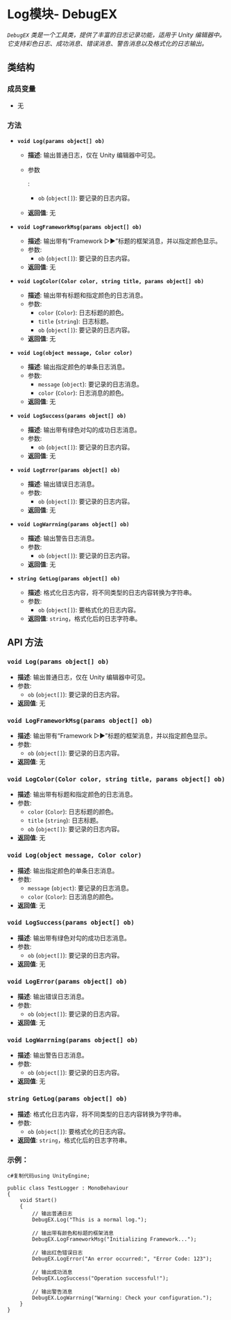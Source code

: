 

# **Log模块- DebugEX**



*`DebugEX` 类是一个工具类，提供了丰富的日志记录功能，适用于 Unity 编辑器中。它支持彩色日志、成功消息、错误消息、警告消息以及格式化的日志输出。*

## 类结构

### 成员变量

- 无

### 方法

- **`void Log(params object[] ob)`**

  - **描述**: 输出普通日志，仅在 Unity 编辑器中可见。

  - 参数

    :

    - `ob` (`object[]`): 要记录的日志内容。

  - **返回值**: 无

- **`void LogFrameworkMsg(params object[] ob)`**

  - **描述**: 输出带有“Framework ▷▶”标题的框架消息，并以指定颜色显示。
  - 参数:
    - `ob` (`object[]`): 要记录的日志内容。
  - **返回值**: 无

- **`void LogColor(Color color, string title, params object[] ob)`**

  - **描述**: 输出带有标题和指定颜色的日志消息。
  - 参数:
    - `color` (`Color`): 日志标题的颜色。
    - `title` (`string`): 日志标题。
    - `ob` (`object[]`): 要记录的日志内容。
  - **返回值**: 无

- **`void Log(object message, Color color)`**

  - **描述**: 输出指定颜色的单条日志消息。
  - 参数:
    - `message` (`object`): 要记录的日志消息。
    - `color` (`Color`): 日志消息的颜色。
  - **返回值**: 无

- **`void LogSuccess(params object[] ob)`**

  - **描述**: 输出带有绿色对勾的成功日志消息。
  - 参数:
    - `ob` (`object[]`): 要记录的日志内容。
  - **返回值**: 无

- **`void LogError(params object[] ob)`**

  - **描述**: 输出错误日志消息。
  - 参数:
    - `ob` (`object[]`): 要记录的日志内容。
  - **返回值**: 无

- **`void LogWarrning(params object[] ob)`**

  - **描述**: 输出警告日志消息。
  - 参数:
    - `ob` (`object[]`): 要记录的日志内容。
  - **返回值**: 无

- **`string GetLog(params object[] ob)`**

  - **描述**: 格式化日志内容，将不同类型的日志内容转换为字符串。
  - 参数:
    - `ob` (`object[]`): 要格式化的日志内容。
  - **返回值**: `string`，格式化后的日志字符串。

## API 方法

### `void Log(params object[] ob)`

- **描述**: 输出普通日志，仅在 Unity 编辑器中可见。
- 参数:
  - `ob` (`object[]`): 要记录的日志内容。
- **返回值**: 无

### `void LogFrameworkMsg(params object[] ob)`

- **描述**: 输出带有“Framework ▷▶”标题的框架消息，并以指定颜色显示。
- 参数:
  - `ob` (`object[]`): 要记录的日志内容。
- **返回值**: 无

### `void LogColor(Color color, string title, params object[] ob)`

- **描述**: 输出带有标题和指定颜色的日志消息。
- 参数:
  - `color` (`Color`): 日志标题的颜色。
  - `title` (`string`): 日志标题。
  - `ob` (`object[]`): 要记录的日志内容。
- **返回值**: 无

### `void Log(object message, Color color)`

- **描述**: 输出指定颜色的单条日志消息。
- 参数:
  - `message` (`object`): 要记录的日志消息。
  - `color` (`Color`): 日志消息的颜色。
- **返回值**: 无

### `void LogSuccess(params object[] ob)`

- **描述**: 输出带有绿色对勾的成功日志消息。
- 参数:
  - `ob` (`object[]`): 要记录的日志内容。
- **返回值**: 无

### `void LogError(params object[] ob)`

- **描述**: 输出错误日志消息。
- 参数:
  - `ob` (`object[]`): 要记录的日志内容。
- **返回值**: 无

### `void LogWarrning(params object[] ob)`

- **描述**: 输出警告日志消息。
- 参数:
  - `ob` (`object[]`): 要记录的日志内容。
- **返回值**: 无

### `string GetLog(params object[] ob)`

- **描述**: 格式化日志内容，将不同类型的日志内容转换为字符串。
- 参数:
  - `ob` (`object[]`): 要格式化的日志内容。
- **返回值**: `string`，格式化后的日志字符串。

### 示例：

```
c#复制代码using UnityEngine;

public class TestLogger : MonoBehaviour
{
    void Start()
    {
        // 输出普通日志
        DebugEX.Log("This is a normal log.");

        // 输出带有颜色和标题的框架消息
        DebugEX.LogFrameworkMsg("Initializing Framework...");

        // 输出红色错误日志
        DebugEX.LogError("An error occurred:", "Error Code: 123");

        // 输出成功消息
        DebugEX.LogSuccess("Operation successful!");

        // 输出警告消息
        DebugEX.LogWarrning("Warning: Check your configuration.");
    }
}
```

